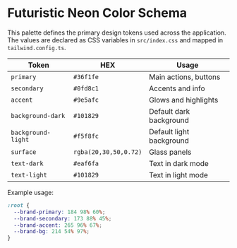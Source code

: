 # Futuristic Neon Color Schema

This palette defines the primary design tokens used across the application. The values are declared as CSS variables in `src/index.css` and mapped in `tailwind.config.ts`.

| Token              | HEX                   | Usage                    |
| ------------------ | --------------------- | ------------------------ |
| `primary`          | `#36f1fe`             | Main actions, buttons    |
| `secondary`        | `#0fd8c1`             | Accents and info         |
| `accent`           | `#9e5afc`             | Glows and highlights     |
| `background-dark`  | `#101829`             | Default dark background  |
| `background-light` | `#f5f8fc`             | Default light background |
| `surface`          | `rgba(20,30,50,0.72)` | Glass panels             |
| `text-dark`        | `#eaf6fa`             | Text in dark mode        |
| `text-light`       | `#101829`             | Text in light mode       |

Example usage:

```css
:root {
  --brand-primary: 184 98% 60%;
  --brand-secondary: 173 88% 45%;
  --brand-accent: 265 96% 67%;
  --brand-bg: 214 54% 97%;
}
```
